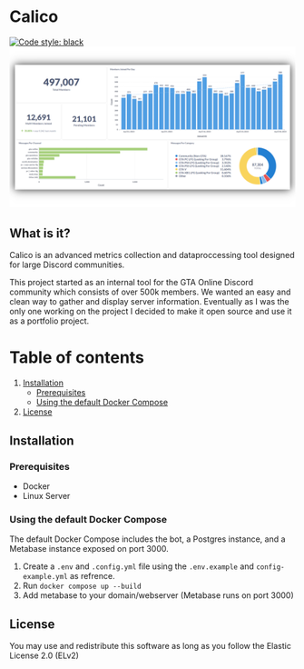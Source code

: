 # Calico

[![Code style: black](https://img.shields.io/badge/code%20style-black-000000?style=for-the-badge&logo=black.svg)](https://github.com/psf/black)
<img src="assets/gtao-dashboard.png">

## What is it?

Calico is an advanced metrics collection and dataproccessing tool designed for large Discord communities.

This project started as an internal tool for the GTA Online Discord community which consists of over 500k members. We wanted an easy and clean way to gather and display server information. Eventually as I was the only one working on the project I decided to make it open source and use it as a portfolio project.

# Table of contents

1. [Installation](#installation)
   - [Prerequisites](#prerequisites)
   - [Using the default Docker Compose](#using-the-default-docker-compose)
2. [License](#license)
## Installation

### Prerequisites

- Docker
- Linux Server

### Using the default Docker Compose

The default Docker Compose includes the bot, a Postgres instance, and a Metabase instance exposed on port 3000.

1. Create a `.env` and `.config.yml` file using the `.env.example` and `config-example.yml` as refrence.
2. Run `docker compose up --build`
3. Add metabase to your domain/webserver (Metabase runs on port 3000)


## License

You may use and redistribute this software as long as you follow the Elastic License 2.0 (ELv2)
